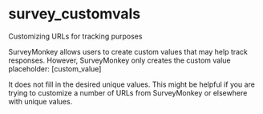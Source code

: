 # survey_customvals
Customizing URLs for tracking purposes

SurveyMonkey allows users to create custom values that may help track responses. However, SurveyMonkey only creates the custom value placeholder: [custom_value] 

It does not fill in the desired unique values. This might be helpful if you are trying to customize a number of URLs from SurveyMonkey or elsewhere with unique values.
